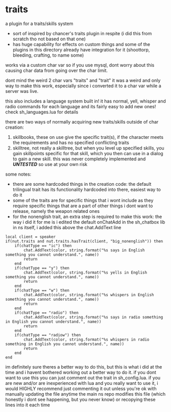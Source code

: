 # traits
a plugin for a traits/skills system

- sort of inspired by chancer's traits plugin in respite (i did this from scratch tho not based on that one)
- has huge capability for effects on custom things and some of the plugins in this directory already have integration for it (shoottorp, bleeding, crafting, to name some)

works via a custom char var so if you use mysql, dont worry about this causing char data from going over the char limit.

dont mind the weird 2 char vars "traits" and "trait" it was a weird and only way to make this work, especially since i converted it to a char var while a server was live.

this also includes a language system built in! it has normal, yell, whisper and radio commands for each language and its fairly easy to add new ones!
check sh_languages.lua for details

there are two ways of normally acquiring new traits/skills outside of char creation:
1. skillbooks, these on use give the specific trait(s), if the character meets the requirements and has no specified conflicting traits
2. skilltree, not really a skilltree, but when you level up specified skills, you gain skillpoints specific for that skill, which you then can use in a dialog to gain a new skill. this was never completely implemented and ***UNTESTED*** so use at your own risk

some notes:
- there are some hardcoded things in the creation code: the default trilingual trait has its functionality hardcoded into there, easiest way to do it
- some of the traits are for specific things that i wont include as they require specific things that are a part of other things i dont want to release, namely the weapon related ones
- for the nonenglish trait, an extra step is required to make this work:
the way i did it for me is i edited the default onChatAdd in the sh_chatbox lib in ns itself, i added this above the chat.AddText line
```
local client = speaker
if(nut.traits and nut.traits.hasTrait(client, "big_nonenglish")) then
	if(chatType == "ic") then
		chat.AddText(color, string.format("%s says in English something you cannot understand.", name))
		return
	end
	if(chatType == "y") then
		chat.AddText(color, string.format("%s yells in English something you cannot understand.", name))
		return
	end
	if(chatType == "w") then
		chat.AddText(color, string.format("%s whispers in English something you cannot understand.", name))
		return
	end
	if(chatType == "radio") then
		chat.AddText(color, string.format("%s says in radio something in English you cannot understand.", name))
		return
	end
	if(chatType == "radiow") then
		chat.AddText(color, string.format("%s whispers in radio something in English you cannot understand.", name))
		return
	end
end
```
im definitely sure theres a better way to do this, but this is what i did at the time and i havent bothered working out a better way to do it.
if you dont want to use this you can just comment out the trait in sh_config.lua.
if you are new and/or are inexperienced with lua and you really want to use it, i would HIGHLY recommend just commenting it out unless you're ok with manually updating the file anytime the main ns repo modifies this file (which honestly i dont see happening, but you never know) or recopying these lines into it each time